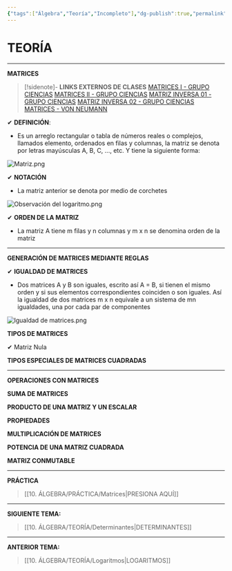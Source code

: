 ```yaml
---
{"tags":["Álgebra","Teoría","Incompleto"],"dg-publish":true,"permalink":"/10-algebra/teoria/matrices/","dgPassFrontmatter":true}
---
```


# TEORÍA
---
**MATRICES**

>[!sidenote]- **LINKS EXTERNOS DE CLASES** 
>[MATRICES I - GRUPO CIENCIAS](https://youtube.com/watch?v=QawqqQJXY40) 
>[MATRICES II - GRUPO CIENCIAS](https://www.youtube.com/watch?v=yH8cFjK9nY0) 
>[MATRIZ INVERSA 01 -GRUPO CIENCIAS](https://www.youtube.com/watch?v=BuXTwayspvQ) 
>[MATRIZ INVERSA 02 - GRUPO CIENCIAS](https://www.youtube.com/watch?v=_MmvtpbtAcY) 
>[MATRICES - VON NEUMANN](https://www.youtube.com/watch?v=9SGj3Uksb-s)

✔ **DEFINICIÓN**:
- Es un arreglo rectangular o tabla de números reales o complejos, llamados elemento, ordenados en filas y columnas, la matriz se denota por letras mayúsculas A, B, C, ..., etc. Y tiene la siguiente forma:

![Matriz.png](/img/user/1.%20ELEMENTOS%20GR%C3%81FICOS/Matriz.png)

✔ **NOTACIÓN**
- La matriz anterior se denota por medio de corchetes

![Observación del logaritmo.png](/img/user/1.%20ELEMENTOS%20GR%C3%81FICOS/Observaci%C3%B3n%20del%20logaritmo.png)

✔ **ORDEN DE LA MATRIZ** 
- La matriz A tiene m filas y n columnas y m x n se denomina orden de la matriz

---
**GENERACIÓN DE MATRICES MEDIANTE REGLAS**


✔ **IGUALDAD DE MATRICES**
- Dos matrices A y B son iguales, escrito así A = B, si tienen el mismo orden y si sus elementos correspondientes coinciden o son iguales. Así la igualdad de dos matrices m x n equivale a un sistema de mn igualdades, una por cada par de componentes

![Igualdad de matrices.png](/img/user/1.%20ELEMENTOS%20GR%C3%81FICOS/Igualdad%20de%20matrices.png)

**TIPOS DE MATRICES**

✔ Matriz Nula



**TIPOS ESPECIALES DE MATRICES CUADRADAS**

---
**OPERACIONES CON MATRICES** 

**SUMA DE MATRICES**



**PRODUCTO DE UNA MATRIZ Y UN ESCALAR**


**PROPIEDADES**


**MULTIPLICACIÓN DE MATRICES**

**POTENCIA DE UNA MATRIZ CUADRADA**

**MATRIZ CONMUTABLE**

---
**PRÁCTICA** 
>[[10. ÁLGEBRA/PRÁCTICA/Matrices\|PRESIONA AQUÍ]]

---
**SIGUIENTE TEMA:** 
>[[10. ÁLGEBRA/TEORÍA/Determinantes\|DETERMINANTES]]

---
**ANTERIOR TEMA:** 
>[[10. ÁLGEBRA/TEORÍA/Logaritmos\|LOGARITMOS]]



